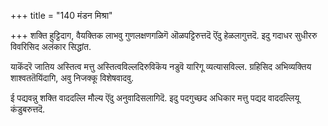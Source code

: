 +++
title = "140 मंडन मिश्रा"

+++
शक्ति हुट्टिदाग, वैयक्तिक लाभवु गुणलक्षणगळिगॆ ऒळपट्टिरुत्तदॆ ऎंदु हेळलागुत्तदॆ. इदु गदाधर सुधीररु विवरिसिद अलंकार सिद्धांत.

याकॆंदरॆ जातिय अस्तित्व मत्तु अस्तित्वविल्लदिरुविकॆय नडुवॆ यारिगू व्यत्यासविल्ल. ग्रहिसिद अभिव्यक्तिय शाश्वततॆयिंदागि, अवु निजक्कू विशेषवादवु.

ई पद्यवन्नु शक्ति वाददल्लि मौल्य ऎंदु अनुवादिसलागिदॆ. इदु पदगुच्छद अधिकार मत्तु पद्यद वाददल्लियू कंडुबरुत्तदॆ.

